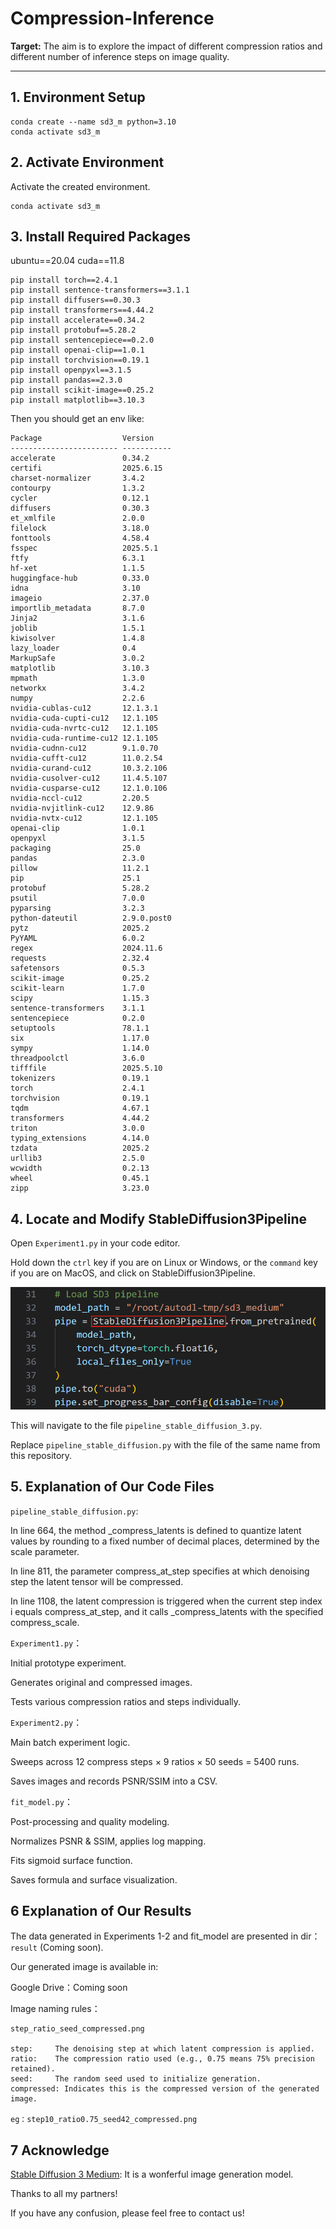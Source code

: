 # Compression-Inference

**Target:** The aim is to explore the impact of different compression ratios and different number of inference steps on image quality.

---

## 1. Environment Setup

```shell
conda create --name sd3_m python=3.10
conda activate sd3_m
```

## 2. Activate Environment

Activate the created environment.

```shell
conda activate sd3_m
```

## 3. Install Required Packages

ubuntu==20.04  cuda==11.8
```shell
pip install torch==2.4.1
pip install sentence-transformers==3.1.1
pip install diffusers==0.30.3
pip install transformers==4.44.2
pip install accelerate==0.34.2
pip install protobuf==5.28.2
pip install sentencepiece==0.2.0
pip install openai-clip==1.0.1
pip install torchvision==0.19.1
pip install openpyxl==3.1.5
pip install pandas==2.3.0
pip install scikit-image==0.25.2
pip install matplotlib==3.10.3
```

Then you should get an env like:
```shell
Package                  Version    
------------------------ -----------
accelerate               0.34.2
certifi                  2025.6.15
charset-normalizer       3.4.2
contourpy                1.3.2
cycler                   0.12.1
diffusers                0.30.3
et_xmlfile               2.0.0
filelock                 3.18.0
fonttools                4.58.4
fsspec                   2025.5.1
ftfy                     6.3.1
hf-xet                   1.1.5
huggingface-hub          0.33.0
idna                     3.10
imageio                  2.37.0
importlib_metadata       8.7.0
Jinja2                   3.1.6
joblib                   1.5.1
kiwisolver               1.4.8
lazy_loader              0.4
MarkupSafe               3.0.2
matplotlib               3.10.3
mpmath                   1.3.0
networkx                 3.4.2
numpy                    2.2.6
nvidia-cublas-cu12       12.1.3.1
nvidia-cuda-cupti-cu12   12.1.105
nvidia-cuda-nvrtc-cu12   12.1.105
nvidia-cuda-runtime-cu12 12.1.105
nvidia-cudnn-cu12        9.1.0.70
nvidia-cufft-cu12        11.0.2.54
nvidia-curand-cu12       10.3.2.106
nvidia-cusolver-cu12     11.4.5.107
nvidia-cusparse-cu12     12.1.0.106
nvidia-nccl-cu12         2.20.5
nvidia-nvjitlink-cu12    12.9.86
nvidia-nvtx-cu12         12.1.105
openai-clip              1.0.1
openpyxl                 3.1.5
packaging                25.0
pandas                   2.3.0
pillow                   11.2.1
pip                      25.1
protobuf                 5.28.2
psutil                   7.0.0
pyparsing                3.2.3
python-dateutil          2.9.0.post0
pytz                     2025.2
PyYAML                   6.0.2
regex                    2024.11.6
requests                 2.32.4
safetensors              0.5.3
scikit-image             0.25.2
scikit-learn             1.7.0
scipy                    1.15.3
sentence-transformers    3.1.1
sentencepiece            0.2.0
setuptools               78.1.1
six                      1.17.0
sympy                    1.14.0
threadpoolctl            3.6.0
tifffile                 2025.5.10
tokenizers               0.19.1
torch                    2.4.1
torchvision              0.19.1
tqdm                     4.67.1
transformers             4.44.2
triton                   3.0.0       
typing_extensions        4.14.0
tzdata                   2025.2
urllib3                  2.5.0
wcwidth                  0.2.13
wheel                    0.45.1
zipp                     3.23.0
```
## 4. Locate and Modify StableDiffusion3Pipeline
Open `Experiment1.py` in your code editor.

Hold down the `ctrl` key if you are on Linux or Windows, or the `command` key if you are on MacOS, and click on StableDiffusion3Pipeline.

![image](/readme/Experiment1_code.png)

This will navigate to the file `pipeline_stable_diffusion_3.py`.

Replace `pipeline_stable_diffusion.py` with the file of the same name from this repository.

## 5. Explanation of Our Code Files

`pipeline_stable_diffusion.py`: 

In line 664, the method _compress_latents is defined to quantize latent values by rounding to a fixed number of decimal places, determined by the scale parameter.

In line 811, the parameter compress_at_step specifies at which denoising step the latent tensor will be compressed.

In line 1108, the latent compression is triggered when the current step index i equals compress_at_step, and it calls _compress_latents with the specified compress_scale.

`Experiment1.py`：

Initial prototype experiment.

Generates original and compressed images.

Tests various compression ratios and steps individually.

`Experiment2.py`：

Main batch experiment logic.

Sweeps across 12 compress steps × 9 ratios × 50 seeds = 5400 runs.

Saves images and records PSNR/SSIM into a CSV.

`fit_model.py`：

Post-processing and quality modeling.

Normalizes PSNR & SSIM, applies log mapping.

Fits sigmoid surface function.

Saves formula and surface visualization.

## 6 Explanation of Our Results

The data generated in Experiments 1-2 and fit_model are presented in dir：`result` (Coming soon).

Our generated image is available in:

Google Drive：Coming soon

Image naming rules：

```shell
step_ratio_seed_compressed.png

step:     The denoising step at which latent compression is applied.
ratio:    The compression ratio used (e.g., 0.75 means 75% precision retained).
seed:     The random seed used to initialize generation.
compressed: Indicates this is the compressed version of the generated image.

eg：step10_ratio0.75_seed42_compressed.png
```
## 7 Acknowledge

[Stable Diffusion 3 Medium](https://huggingface.co/stabilityai/stable-diffusion-3-medium-diffusers/tree/main): It is a wonferful image generation model.

Thanks to all my partners!

If you have any confusion, please feel free to contact us!
